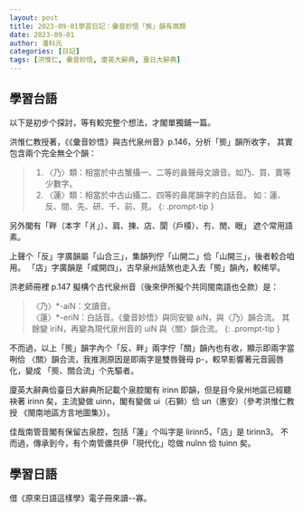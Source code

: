 ```yaml
---
layout: post
title: 2023-09-01學習日記：彙音妙悟「熋」韻有兩類
date: 2023-09-01
author: 潘科元
categories: [日記]
tags: [洪惟仁, 彙音妙悟, 廈英大辭典, 臺日大辭典]
---
```

## 學習台語

以下是初步个探討，等有較完整个想法，才閣單獨鋪一篇。

洪惟仁教授著，《《彙音妙悟》與古代泉州音》p.146，分析「熋」韻所收字，
其實包含兩个完全無仝个韻：

> 1. 〈乃〉類：相當於中古蟹攝一、二等的鼻聲母文讀音。如乃、買、賣等少數字。
> 2. 〈蓮〉類：相當於中古山攝二、四等的鼻尾韻字的白話音。
> 如：蓮、反、間、先、研、千、前、莧。
{: .prompt-tip }

另外閣有「畔（本字「爿」）、肩、揀、店、閬（戶橂）、𠕇、閒、眼」
遮个常用語素。

上聲个「反」字廣韻屬「山合三」，集韻列佇「山開二」佮「山開三」，後者較合咱用。
「店」字廣韻是「咸開四」，古早泉州話煞也走入去「熋」韻內，較稀罕。

洪老師冊裡 p.147 擬構个古代泉州音（後來伊所擬个共同閩南語也仝款）是：

> 〈乃〉\*-aiN：文讀音。  
> 〈蓮〉\*-eriN：白話音。《彙音妙悟》與同安變 aiN，與〈乃〉韻合流。
> 其餘變 iriN，再變為現代泉州音的 uiN 與〈關〉韻合流。
{: .prompt-tip }

不而過，以上「熋」韻字內个「反、畔」兩字佇「關」韻內也有收，顯示即兩字當咧佮
〈關〉韻合流，我推測原因是即兩字是雙唇聲母 p-，較早影響著元音圓唇化，變成
「熋、關合流」个先驅者。

廈英大辭典佮臺日大辭典所記載个泉腔閣有 irinn 即韻，但是目今泉州地區已經聽袂著
irinn 矣，主流變做 uinn，閣有變做 ui（石獅）佮 un（惠安）（參考洪惟仁教授
《閩南地區方言地圖集》）。

佳哉南管音閣有保留古泉腔，包括「蓮」个叫字是 lirinn5，「店」是 tirinn3。
不而過，傳承到今，有个南管儂共伊「現代化」唸做 nuînn 佮 tuìnn 矣。

## 學習日語

借《原來日語這樣學》電子冊來讀\--寡。
